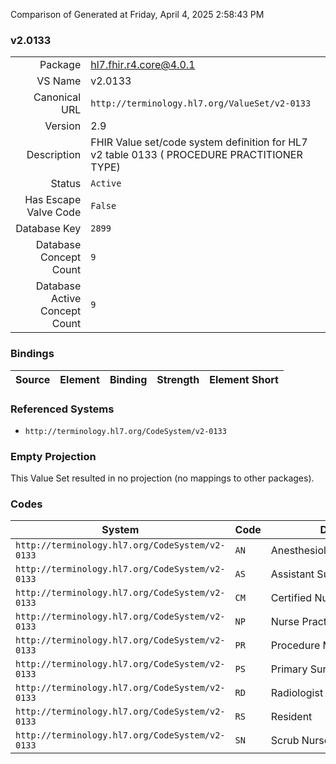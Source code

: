 Comparison of 
Generated at Friday, April 4, 2025 2:58:43 PM

### v2.0133

|      |     |
| ---: | --- |
| Package | hl7.fhir.r4.core@4.0.1 |
| VS Name | v2.0133 |
| Canonical URL | `http://terminology.hl7.org/ValueSet/v2-0133` |
| Version | 2.9 |
| Description | FHIR Value set/code system definition for HL7 v2 table 0133 ( PROCEDURE PRACTITIONER TYPE) |
| Status | `Active` |
| Has Escape Valve Code | `False` |
| Database Key | `2899` |
| Database Concept Count | `9` |
| Database Active Concept Count | `9` |
### Bindings

| Source | Element | Binding | Strength | Element Short |
| ------ | ------- | ------- | -------- | ------------- |

### Referenced Systems

* `http://terminology.hl7.org/CodeSystem/v2-0133`
### Empty Projection

This Value Set resulted in no projection (no mappings to other packages).

### Codes

| System | Code | Display |
| ------ | ---- | ------- |
| `http://terminology.hl7.org/CodeSystem/v2-0133` | `AN` | Anesthesiologist/Anesthetist |
| `http://terminology.hl7.org/CodeSystem/v2-0133` | `AS` | Assistant Surgeon |
| `http://terminology.hl7.org/CodeSystem/v2-0133` | `CM` | Certified Nurse Midwife |
| `http://terminology.hl7.org/CodeSystem/v2-0133` | `NP` | Nurse Practitioner |
| `http://terminology.hl7.org/CodeSystem/v2-0133` | `PR` | Procedure MD/ Surgeon |
| `http://terminology.hl7.org/CodeSystem/v2-0133` | `PS` | Primary Surgeon |
| `http://terminology.hl7.org/CodeSystem/v2-0133` | `RD` | Radiologist |
| `http://terminology.hl7.org/CodeSystem/v2-0133` | `RS` | Resident |
| `http://terminology.hl7.org/CodeSystem/v2-0133` | `SN` | Scrub Nurse |
